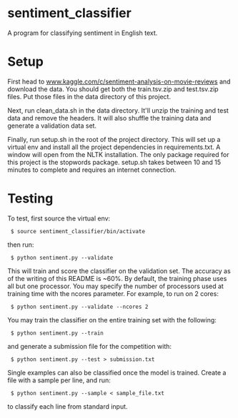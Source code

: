 sentiment_classifier
====================

A program for classifying sentiment in English text.


Setup
=====

First head to www.kaggle.com/c/sentiment-analysis-on-movie-reviews and download the data. You should get both the train.tsv.zip and test.tsv.zip files. Put those files in the data directory of this project.

Next, run clean_data.sh in the data directory. It'll unzip the training and test data and remove the headers. It will also shuffle the training data and generate a validation data set.

Finally, run setup.sh in the root of the project directory. This will set up a virtual env and install all the project dependencies in requirements.txt. A window will open from the NLTK installation. The only package required for this project is the stopwords package. setup.sh takes between 10 and 15 minutes to complete and requires an internet connection.

Testing
=======

To test, first source the virtual env: 

	 $ source sentiment_classifier/bin/activate

then run:

	 $ python sentiment.py --validate

This will train and score the classifier on the validation set. The accuracy as of the writing of this README is ~60%. By default, the training phase uses all but one processor. You may specify the number of processors used at training time with the ncores parameter. For example, to run on 2 cores:

	 $ python sentiment.py --validate --ncores 2

You may train the classifier on the entire training set with the following: 

	 $ python sentiment.py --train

and generate a submission file for the competition with: 

	 $ python sentiment.py --test > submission.txt

Single examples can also be classified once the model is trained. Create a file with a sample per line, and run: 

	 $ python sentiment.py --sample < sample_file.txt

to classify each line from standard input.
